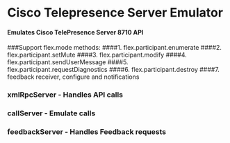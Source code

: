 # Cisco Telepresence Server Emulator

#### Emulates Cisco TelePresence Server 8710 API

###Support flex.mode methods:
####1. flex.participant.enumerate
####2. flex.participant.setMute
####3. flex.participant.modify
####4. flex.participant.sendUserMessage
####5. flex.participant.requestDiagnostics
####6. flex.participant.destroy
####7. feedback receiver, configure and notifications

### xmlRpcServer   - Handles API calls
### callServer     - Emulate calls
### feedbackServer - Handles Feedback requests
